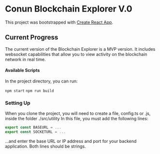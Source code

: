 # Conun Blockchain Explorer V.0

This project was bootstrapped with [Create React App](https://github.com/facebook/create-react-app).

## Current Progress

The current version of the Blockchain Explorer is a MVP version.
It includes websocket capabilities that allow you to view activity on the blockchain network in real time.

#### Available Scripts

In the project directory, you can run:

`npm start`
`npm run build`

### Setting Up

When you clone the project, you will need to create a file, config.ts or .js, inside the folder ./src/utility
In this file, you must add the following lines:

```javascript
export const BASEURL = ...
export const SOCKETURL = ...

```
...and enter the base URL or IP address and port for your backend application.
Both lines should be strings.

